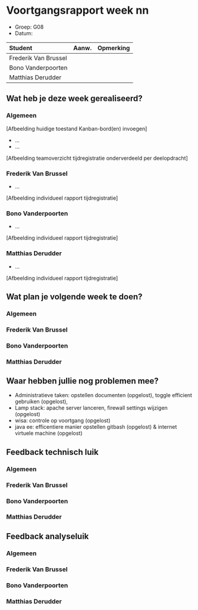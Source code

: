 # Voortgangsrapport week nn

* Groep: G08
* Datum:

| Student               | Aanw. | Opmerking |
| :---                  | :---  | :---      |
| Frederik Van Brussel  |       |           |
| Bono Vanderpoorten    |       |           |
| Matthias Derudder     |       |           |

## Wat heb je deze week gerealiseerd?

### Algemeen

[Afbeelding huidige toestand Kanban-bord(en) invoegen]

* ...
* ...

[Afbeelding teamoverzicht tijdregistratie onderverdeeld per deelopdracht]

### Frederik Van Brussel

* ...

[Afbeelding individueel rapport tijdregistratie]

### Bono Vanderpoorten

* ...

[Afbeelding individueel rapport tijdregistratie]

### Matthias Derudder

* ...

[Afbeelding individueel rapport tijdregistratie]


## Wat plan je volgende week te doen?

### Algemeen
### Frederik Van Brussel
### Bono Vanderpoorten
### Matthias Derudder

## Waar hebben jullie nog problemen mee?

* Administratieve taken: opstellen documenten (opgelost), toggle efficient gebruiken (opgelost),
* Lamp stack: apache server lanceren, firewall settings wijzigen (opgelost)
* wisa: controle op voortgang (opgelost)
* java ee: efficentiere manier opstellen gitbash (opgelost) & internet virtuele machine (opgelost)

## Feedback technisch luik

### Algemeen

### Frederik Van Brussel
### Bono Vanderpoorten
### Matthias Derudder

## Feedback analyseluik

### Algemeen

### Frederik Van Brussel
### Bono Vanderpoorten
### Matthias Derudder

